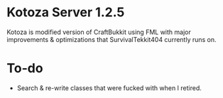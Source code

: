 # Kotoza Server 1.2.5
Kotoza is modified version of CraftBukkit using FML with major improvements & optimizations
that SurvivalTekkit404 currently runs on.

# To-do
  * Search & re-write classes that were fucked with when I retired.

